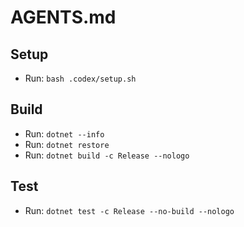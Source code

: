 # AGENTS.md
## Setup
- Run: `bash .codex/setup.sh`
## Build
- Run: `dotnet --info`
- Run: `dotnet restore`
- Run: `dotnet build -c Release --nologo`
## Test
- Run: `dotnet test -c Release --no-build --nologo`
